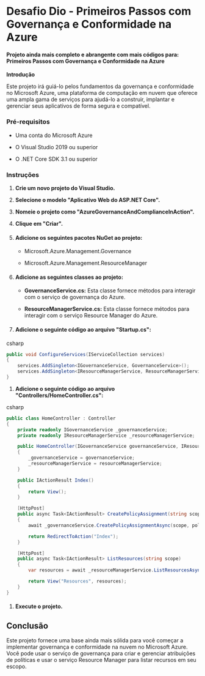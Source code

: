 # Desafio Dio - Primeiros Passos com Governança e Conformidade na Azure



####     Projeto ainda mais completo e abrangente com mais códigos para: Primeiros Passos com Governança e Conformidade na Azure


**Introdução**

Este projeto irá guiá-lo pelos fundamentos da governança e conformidade no Microsoft Azure, uma plataforma de computação em nuvem que oferece uma ampla gama de serviços para ajudá-lo a construir, implantar e gerenciar seus aplicativos de forma segura e compatível.



### **Pré-requisitos**

- Uma conta do Microsoft Azure

- O Visual Studio 2019 ou superior

- O .NET Core SDK 3.1 ou superior

  

### **Instruções**

1. **Crie um novo projeto do Visual Studio.**

2. **Selecione o modelo "Aplicativo Web do ASP.NET Core".**

3. **Nomeie o projeto como "AzureGovernanceAndComplianceInAction".**

4. **Clique em "Criar".**

   

5. #### Adicione os seguintes pacotes NuGet ao projeto:

   

   - Microsoft.Azure.Management.Governance

   - Microsoft.Azure.Management.ResourceManager

     

6. #### Adicione as seguintes classes ao projeto:

   

   - **GovernanceService.cs:** Esta classe fornece métodos para interagir com o serviço de governança do Azure.

   - **ResourceManagerService.cs:** Esta classe fornece métodos para interagir com o serviço Resource Manager do Azure.

     

7. #### **Adicione o seguinte código ao arquivo "Startup.cs":**

   

csharp



```csharp
public void ConfigureServices(IServiceCollection services)
{
    services.AddSingleton<IGovernanceService, GovernanceService>();
    services.AddSingleton<IResourceManagerService, ResourceManagerService>();
}
```



1. **Adicione o seguinte código ao arquivo "Controllers/HomeController.cs":**

   

csharp



```csharp
public class HomeController : Controller
{
    private readonly IGovernanceService _governanceService;
    private readonly IResourceManagerService _resourceManagerService;

    public HomeController(IGovernanceService governanceService, IResourceManagerService resourceManagerService)
    {
        _governanceService = governanceService;
        _resourceManagerService = resourceManagerService;
    }

    public IActionResult Index()
    {
        return View();
    }

    [HttpPost]
    public async Task<IActionResult> CreatePolicyAssignment(string scope, string policyDefinitionId)
    {
        await _governanceService.CreatePolicyAssignmentAsync(scope, policyDefinitionId);

        return RedirectToAction("Index");
    }

    [HttpPost]
    public async Task<IActionResult> ListResources(string scope)
    {
        var resources = await _resourceManagerService.ListResourcesAsync(scope);

        return View("Resources", resources);
    }
}
```



1. #### **Execute o projeto.**



## **Conclusão**



Este projeto fornece uma base ainda mais sólida para você começar a implementar governança e conformidade na nuvem no Microsoft Azure. Você pode usar o serviço de governança para criar e gerenciar atribuições de políticas e usar o serviço Resource Manager para listar recursos em seu escopo.

